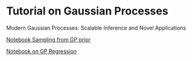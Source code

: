 # Tutorial on Gaussian Processes
Modern Gaussian Processes: Scalable Inference and Novel Applications

[Notebook Sampling from GP prior](notebooks/gp-priors.ipynb)

[Notebook on GP Regression](notebooks/gp-inference.ipynb)
